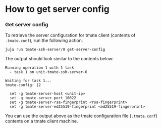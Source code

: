 # How to get server config

### Get server config

To retrieve the server configuration for tmate client (contents of `.tmate.conf`), run the
following action.

```
juju run tmate-ssh-server/0 get-server-config
```

The output should look similar to the contents below:

```
Running operation 1 with 1 task
  - task 1 on unit-tmate-ssh-server-0

Waiting for task 1...
tmate-config: |2

  set -g tmate-server-host <unit-ip>
  set -g tmate-server-port 10022
  set -g tmate-server-rsa-fingerprint <rsa-fingerprint>
  set -g tmate-server-ed25519-fingerprint <ed25519-fingerprint>
```

You can use the output above as the tmate configuration file (`.tmate.conf`) contents on a tmate
client machine.
